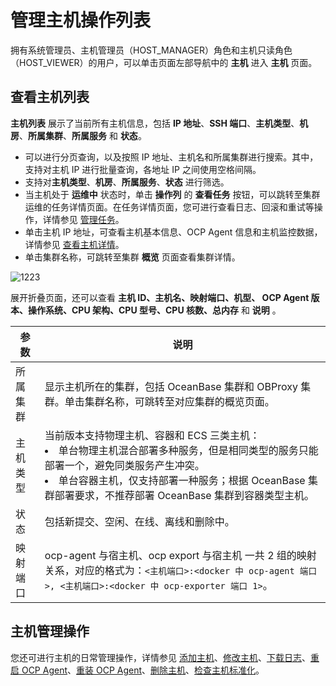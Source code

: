 # 管理主机操作列表

拥有系统管理员、主机管理员（HOST_MANAGER）角色和主机只读角色（HOST_VIEWER）的用户，可以单击页面左部导航中的 **主机** 进入 **主机** 页面。

## 查看主机列表

**主机列表** 展示了当前所有主机信息，包括 **IP 地址**、**SSH 端口**、**主机类型**、**机房**、**所属集群**、**所属服务** 和 **状态**。

* 可以进行分页查询，以及按照 IP 地址、主机名和所属集群进行搜索。其中，支持对主机 IP 进行批量查询，各地址 IP 之间使用空格间隔。
* 支持对**主机类型**、**机房**、**所属服务**、**状态** 进行筛选。
* 当主机处于 **运维中** 状态时，单击 **操作列** 的 **查看任务** 按钮，可以跳转至集群运维的任务详情页面。在任务详情页面，您可进行查看日志、回滚和重试等操作，详情参见 [管理任务](../1600.system-management-features/100.manage-tasks.md)。
* 单击主机 IP 地址，可查看主机基本信息、OCP Agent 信息和主机监控数据，详情参见 [查看主机详情](150.view-a-host-overview.md)。
* 单击集群名称，可跳转至集群 **概览** 页面查看集群详情。

![1223](https://obbusiness-private.oss-cn-shanghai.aliyuncs.com/doc/img/ocp/421/%E4%B8%BB%E6%9C%BA%E5%88%97%E8%A1%A82.png)

展开折叠页面，还可以查看 **主机 ID、主机名、映射端口、机型、 OCP Agent 版本、操作系统、CPU 架构、CPU 型号、CPU 核数、总内存** 和 **说明** 。

|   参数   |     说明        |
|--------|-----------|
| 所属集群   | 显示主机所在的集群，包括 OceanBase 集群和 OBProxy 集群。单击集群名称，可跳转至对应集群的概览页面。      |
| 主机类型   | 当前版本支持物理主机、容器和 ECS 三类主机：<li>单台物理主机混合部署多种服务，但是相同类型的服务只能部署一个，避免同类服务产生冲突。</li><li> 单台容器主机，仅支持部署一种服务；根据 OceanBase 集群部署要求，不推荐部署 OceanBase 集群到容器类型主机。 </li>  |
| 状态     | 包括新提交、空闲、在线、离线和删除中。    |
| 映射端口 | ocp-agent 与宿主机、ocp export 与宿主机 一共 2 组的映射关系，对应的格式为：`<主机端口>:<docker 中 ocp-agent 端口>, <主机端口>:<docker 中 ocp-exporter 端口 1>`。       |

## 主机管理操作

您还可进行主机的日常管理操作，详情参见 [添加主机](200.add-a-host.md)、[修改主机](300.modify-host.md)、[下载日志](../1300.log-service/200.download-log.md)、[重启 OCP Agent](400.restart-the-ocp-agent.md)、[重装 OCP Agent](500.reinstall-ocp-agent.md)、[删除主机](550.delete-a-host.md)、[检查主机标准化](600.normalization-agent.md)。
